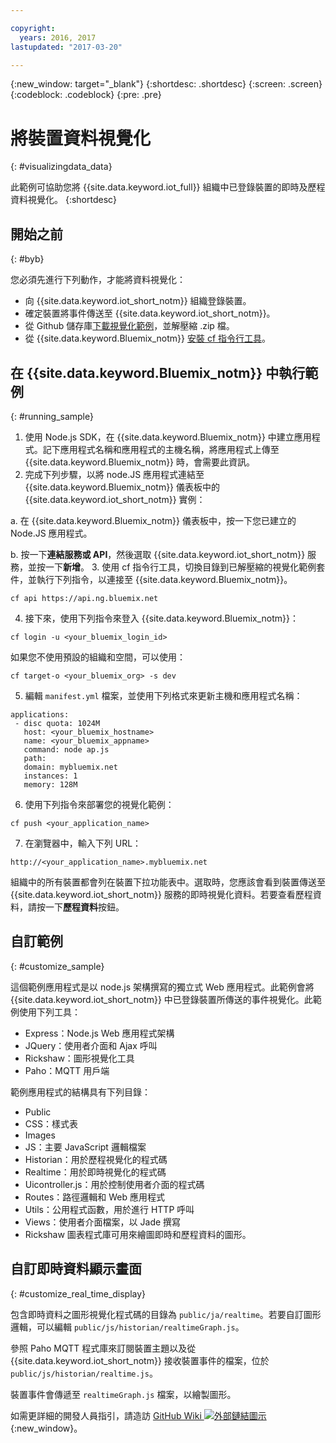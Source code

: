 ```yaml
---

copyright:
  years: 2016, 2017
lastupdated: "2017-03-20"

---
```


{:new_window: target="\_blank"}
{:shortdesc: .shortdesc}
{:screen: .screen}
{:codeblock: .codeblock}
{:pre: .pre}

# 將裝置資料視覺化
{: #visualizingdata_data}

此範例可協助您將 {{site.data.keyword.iot_full}} 組織中已登錄裝置的即時及歷程資料視覺化。
{:shortdesc}

## 開始之前
{: #byb}

您必須先進行下列動作，才能將資料視覺化：

- 向 {{site.data.keyword.iot_short_notm}} 組織登錄裝置。
- 確定裝置將事件傳送至 {{site.data.keyword.iot_short_notm}}。
- 從 Github 儲存庫[下載視覺化範例](https://github.com/ibm-watson-iot/rickshaw4iot/archive/master.zip)，並解壓縮 .zip 檔。
- 從 {{site.data.keyword.Bluemix_notm}} [安裝 cf 指令行工具](../../starters/install_cli.html)。

## 在 {{site.data.keyword.Bluemix_notm}} 中執行範例
{: #running_sample}

1. 使用 Node.js SDK，在 {{site.data.keyword.Bluemix_notm}} 中建立應用程式。記下應用程式名稱和應用程式的主機名稱，將應用程式上傳至 {{site.data.keyword.Bluemix_notm}} 時，會需要此資訊。
2. 完成下列步驟，以將 node.JS 應用程式連結至 {{site.data.keyword.Bluemix_notm}} 儀表板中的 {{site.data.keyword.iot_short_notm}} 實例：

  a. 在 {{site.data.keyword.Bluemix_notm}} 儀表板中，按一下您已建立的 Node.JS 應用程式。

  b. 按一下**連結服務或 API**，然後選取 {{site.data.keyword.iot_short_notm}} 服務，並按一下**新增**。
3. 使用 cf 指令行工具，切換目錄到已解壓縮的視覺化範例套件，並執行下列指令，以連接至 {{site.data.keyword.Bluemix_notm}}。
```
cf api https://api.ng.bluemix.net
```
4. 接下來，使用下列指令來登入 {{site.data.keyword.Bluemix_notm}}：
```
cf login -u <your_bluemix_login_id>
```
如果您不使用預設的組織和空間，可以使用：
```
cf target-o <your_bluemix_org> -s dev
```

5. 編輯 `manifest.yml` 檔案，並使用下列格式來更新主機和應用程式名稱：
```
applications:
 - disc quota: 1024M
   host: <your_bluemix_hostname>
   name: <your_bluemix_appname>
   command: node ap.js
   path:
   domain: mybluemix.net
   instances: 1
   memory: 128M
```
6. 使用下列指令來部署您的視覺化範例：
```
cf push <your_application_name>
```
7. 在瀏覽器中，輸入下列 URL：
```
http://<your_application_name>.mybluemix.net
```

組織中的所有裝置都會列在裝置下拉功能表中。選取時，您應該會看到裝置傳送至 {{site.data.keyword.iot_short_notm}} 服務的即時視覺化資料。若要查看歷程資料，請按一下**歷程資料**按鈕。

## 自訂範例
{: #customize_sample}

這個範例應用程式是以 node.js 架構撰寫的獨立式 Web 應用程式。此範例會將 {{site.data.keyword.iot_short_notm}} 中已登錄裝置所傳送的事件視覺化。此範例使用下列工具：

- Express：Node.js Web 應用程式架構
- JQuery：使用者介面和 Ajax 呼叫
- Rickshaw：圖形視覺化工具
- Paho：MQTT 用戶端

範例應用程式的結構具有下列目錄：

- Public
- CSS：樣式表
- Images
- JS：主要 JavaScript 邏輯檔案
- Historian：用於歷程視覺化的程式碼
- Realtime：用於即時視覺化的程式碼
- Uicontroller.js：用於控制使用者介面的程式碼
- Routes：路徑邏輯和 Web 應用程式
- Utils：公用程式函數，用於進行 HTTP 呼叫
- Views：使用者介面檔案，以 Jade 撰寫
- Rickshaw 圖表程式庫可用來繪圖即時和歷程資料的圖形。

## 自訂即時資料顯示畫面
{: #customize_real_time_display}

包含即時資料之圖形視覺化程式碼的目錄為 `public/ja/realtime`。若要自訂圖形邏輯，可以編輯 `public/js/historian/realtimeGraph.js`。

參照 Paho MQTT 程式庫來訂閱裝置主題以及從 {{site.data.keyword.iot_short_notm}} 接收裝置事件的檔案，位於 `public/js/historian/realtime.js`。

裝置事件會傳遞至 `realtimeGraph.js` 檔案，以繪製圖形。

如需更詳細的開發人員指引，請造訪 [GitHub Wiki ![外部鏈結圖示](../../icons/launch-glyph.svg "外部鏈結圖示")](https://github.com/ibm-watson-iot/rickshaw4iot/wiki){:new_window}。
